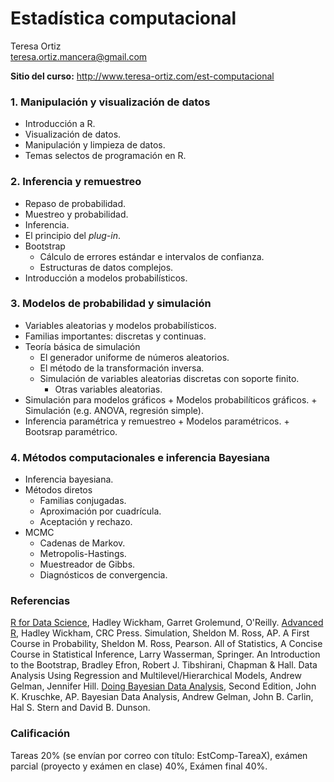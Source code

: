 Estadística computacional
================
Teresa Ortiz <br /> <teresa.ortiz.mancera@gmail.com>

**Sitio del curso:** <http://www.teresa-ortiz.com/est-computacional>

### 1. Manipulación y visualización de datos

-   Introducción a R.
-   Visualización de datos.
-   Manipulación y limpieza de datos.
-   Temas selectos de programación en R.

### 2. Inferencia y remuestreo

-   Repaso de probabilidad.
-   Muestreo y probabilidad.
-   Inferencia.
-   El principio del *plug-in*.
-   Bootstrap
    -   Cálculo de errores estándar e intervalos de confianza.
    -   Estructuras de datos complejos.
-   Introducción a modelos probabilísticos.

### 3. Modelos de probabilidad y simulación

-   Variables aleatorias y modelos probabilísticos.
-   Familias importantes: discretas y continuas.
-   Teoría básica de simulación
    -   El generador uniforme de números aleatorios.
    -   El método de la transformación inversa.
    -   Simulación de variables aleatorias discretas con soporte finito.
        -   Otras variables aleatorias.
-   Simulación para modelos gráficos + Modelos probabilíticos gráficos. + Simulación (e.g. ANOVA, regresión simple).
-   Inferencia paramétrica y remuestreo + Modelos paramétricos. + Bootsrap paramétrico.

### 4. Métodos computacionales e inferencia Bayesiana

-   Inferencia bayesiana.
-   Métodos diretos
    -   Familias conjugadas.
    -   Aproximación por cuadrícula.
    -   Aceptación y rechazo.
-   MCMC
    -   Cadenas de Markov.
    -   Metropolis-Hastings.
    -   Muestreador de Gibbs.
    -   Diagnósticos de convergencia.

### Referencias

[R for Data Science](http://r4ds.had.co.nz), Hadley Wickham, Garret Grolemund, O'Reilly.
[Advanced R](http://adv-r.had.co.nz/), Hadley Wickham, CRC Press.
Simulation, Sheldon M. Ross, AP. A First Course in Probability, Sheldon M. Ross, Pearson. All of Statistics, A Concise Course in Statistical Inference, Larry Wasserman, Springer. An Introduction to the Bootstrap, Bradley Efron, Robert J. Tibshirani, Chapman & Hall. Data Analysis Using Regression and Multilevel/Hierarchical Models, Andrew Gelman, Jennifer Hill. [Doing Bayesian Data Analysis](https://sites.google.com/site/doingbayesiandataanalysis/), Second Edition, John K. Kruschke, AP. Bayesian Data Analysis, Andrew Gelman, John B. Carlin, Hal S. Stern and David B. Dunson.

### Calificación

Tareas 20% (se envían por correo con título: EstComp-TareaX), exámen parcial (proyecto y exámen en clase) 40%, Exámen final 40%.
